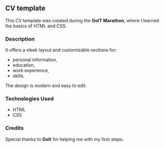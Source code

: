 ## CV template

This CV template was created during the **GoIT Marathon**, where I learned the basics of HTML and CSS.

### Description
It offers a sleek layout and customizable sections for:
- personal information,
- education,
- work experience,
- skills. 

The design is modern and easy to edit. 

### Technologies Used
- HTML
- CSS

### Credits
Special thanks to **GoIt** for helping me with my first steps.
